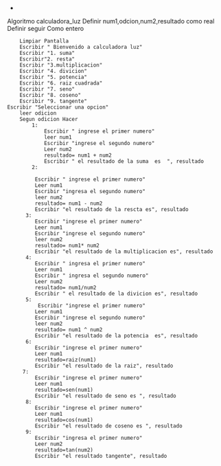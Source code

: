 -
Algoritmo calculadora_luz
	Definir num1,odcion,num2,resultado como real
	Definir seguir Como entero 

		Limpiar Pantalla
		Escribir " Bienvenido a calculadora luz"
		Escribir "1. suma"
		Escribir"2. resta" 
		Escribir "3.multiplicacion"
		Escribir "4. divicion"
		Escribir "5. potencia"
		Escribir "6. raiz cuadrada"
		Escribir "7. seno"
		Escribir "8. coseno"
		Escribir "9. tangente"
	Escribir "Seleccionar una opcion"
		leer odicion 
		Segun odicion Hacer
			1:
				Escribir " ingrese el primer numero"
				leer num1
				Escribir "ingrese el segundo numero"
				Leer num2
				resultado= num1 + num2
				Escribir " el resultado de la suma  es  ", resultado
			2: 
				
		     Escribir " ingrese el primer numero"
		     Leer num1
		     Escribir "ingresa el segundo numero"
		     leer num2
		     resultado= num1 - num2
		     Escribir "el resultado de la rescta es", resultado
	      3:
			 Escribir "ingrese el primer numero"
			 Leer num1
			 Escribir "ingrese el segundo numero"
			 leer num2
			 resultado= num1* num2
			 Escribir "el resultado de la multiplicacion es", resultado
		  4:
			 Escribir " ingresa el primer numero"
			 Leer num1
			 Escribir " ingresa el segundo numero"
			 Leer num2
			 resultado= num1/num2
			 Escribir " el resultado de la divicion es", resultado
		  5:
			  Escribir "ingrese el primer numero"
			 Leer num1
			 Escribir "ingrese el segundo numero"
			 leer num2
			 resultado= num1 ^ num2
			 Escribir "el resultado de la potencia  es", resultado
		  6:
			 Escribir "ingrese el primer numero"
			 Leer num1
			 resultado=raiz(num1)
			 Escribir "el resultado de la raiz", resultado
		 7:
			 Escribir "ingrese el primer numero"
			 Leer num1
			 resultado=sen(num1)
			 Escribir "el resultado de seno es ", resultado
		  8:
			 Escribir "ingrese el primer numero"
			 Leer num1
			 resultado=cos(num1)
			 Escribir "el resultado de coseno es ", resultado
		  9:
			 Escribir "ingresa el primer numero"
			 Leer num2 
			 resultado=tan(num2)
			 Escribir "el resultado tangente", resultado
			 
			 
